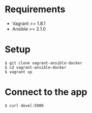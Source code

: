 # Requirements
* Vagrant >= 1.8.1
* Ansible >= 2.1.0

# Setup
```
$ git clone vagrant-ansible-docker
$ cd vagrant-ansible-docker
$ vagrant up
```

# Connect to the app
```
$ curl devel:5000
```
